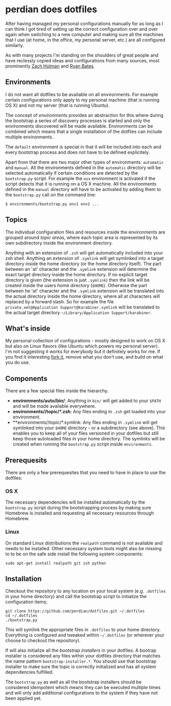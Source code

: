 # perdian does dotfiles

After having managed my personal configurations manually for as long as I can
think I got tired of setting up the correct configuration over and over again
when switching to a new computer and making sure all the machines that I use
(at home, in the office, my personal server, etc.) are all configured
similarly.

As with many projects I'm standing on the shoulders of great people and have
reclessly copied ideas and configurations from many sources, most prominently
[Zach Holman](https://github.com/holman/dotfiles) and [Ryan Bates](https://github.com/ryanb/dotfiles).

## Environments

I do not want all dotfiles to be available on all environments. For example
certain configurations only apply to my personal machine (that is running OS X)
and not my server (that is running Ubuntu).

The concept of *environments* provides an abstraction for this where during the
bootstrap a series of discovery processes is started and only the environments
discovered will be made available. Environments can be combined which means that
a single installation of the dotfiles can include multiple environments.

The `default` environment is special in that it will be included into each and
every bootstrap process and does not have to be defined explicitely.

Apart from that there are two major other types of environments: `automatic`
and `manual`. All the environments defined in the `automatic` directory will
be selected automatically if certain conditions are detected by the
`bootstrap.py` script. For example the `osx` environment is activated if the
script detects that it is running on a OS X machine. All the environments
defined in the `manual` directory will have to be activated by adding them to
the `bootstrap.py` call on the command line:

    $ environments/bootstrap.py env1 env2 ...

## Topics

The individual configuration files and resources inside the environments are
grouped around *topic areas*, where each topic area is represented by its own
subdirectory inside the environment directory.

Anything with an extension of `.zsh` will get automatically included into your
zsh shell. Anything an extension of `.symlink` will get symlinked into a target
directory inside the home directory (or the home directory itself). The part
between an 'at' character and the `.symlink` extension will determine the exact
target directory inside the home directory. If no explicit target directory is
given (the extension is just `.symlink`) then the link will be created inside
the users home directory (`$HOME`). Otherwise the part between he 'at' character
and the `.symlink` extension will be translated into the actual directory inside
the home directory, where all at characters will replaced by a forward slash.
So for example the file `private.xml@Application Support@karabiner.symlink` will
be translated to the actual target directory `~/Library/Application Support/karabiner`.

## What's inside

My personal collection of configurations - mostly designed to work on OS X but
also on Linux flavors (like Ubuntu which powers my personal server). I'm not
suggesting it works for everybody but it definitely works for me. If you find it
interesting [fork it](https://github.com/perdian/dotfiles/fork), remove what you
don't use, and build on what you do use.

## Components

There are a few special files inside the hierarchy.

- **environments/auto/bin/**: Anything in `bin/` will get added to your `$PATH`
  and will be made available everywhere.
- **environments/<environment>/topic/\*.zsh**: Any files ending in `.zsh` get
  loaded into your environment.
- **environments/<environment>/topic/\*.symlink: Any files ending in `.symlink`
  will get symlinked into your `$HOME` directory - or a subdirectory (see
  above). This enables you to keep all of your files versioned in your dotfiles
  but still keep those autoloaded files in your home directory. The symlinks
  will be created when running the `bootstrap.py` script inside `environments`.

## Prerequesits

There are only a few prerequesites that you need to have in place to use the
dotfiles:

### OS X

The necessary dependencies will be installed automatically by the `bootstrap.py`
script during the bootstrapping process by making sure Homebrew is installed and
requesting all necessary resources through Homebrew.

### Linux

On standard Linux distributions the `realpath` command is not available and
needs to be installed. Other necessary system tools might also be missing to to
be on the safe side install the following system components:

    sudo apt-get install realpath git zsh python

## Installation

Checkout the repository to any location on your local system (e.g. `.dotfiles`
in your home directory) and call the bootstrap script to initialize the
configuration items;

    git clone https://github.com/perdian/dotfiles.git ~/.dotfiles
    cd ~/.dotfiles
    ./bootstrap.py

This will symlink the appropriate files in `.dotfiles` to your home directory.
Everything is configured and tweaked within `~/.dotfiles` (or wherever your
choose to checkout the repository).

If will also initialize all the *bootstrap installers* in your dotfiles.
A bootrap installer is considered any files within your dotfiles directory that
matches the name pattern `bootstrap-installer.*`. You should use that bootstrap
installer to make sure the topic is correctly initialized and has all system
dependencies fulfilled.

The `bootstrap.py` as well as all the bootstrap installers should be considered
idempotent which means they can be executed multiple times and will only add
additional configurations to the system if they have not been applied yet.

